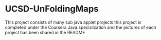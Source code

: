 # UCSD-UnFoldingMaps
This project consists of many sub java applet projects this project is completed under the Coursera Java specialization and the pictures of each project has been shared in the README 
